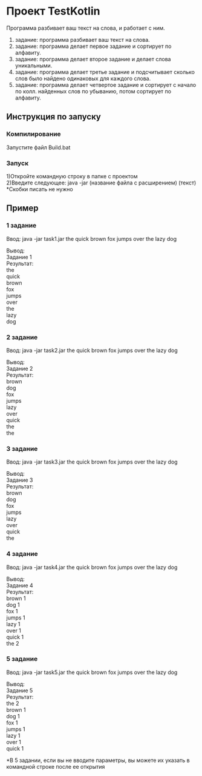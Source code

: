 # Проект TestKotlin<br>
Программа разбивает ваш текст на слова, и работает с ним.
1. задание: программа разбивает ваш текст на слова.
2. задание: программа делает первое задание и сортирует по алфавиту.
3. задание: программа делает второе задание и делает слова уникальными.
4. задание: программа делает третье задание и подсчитывает сколько слов было найдено одинаковых для каждого слова.
5. задание: программа делает четвертое задание и сортирует с начало по колл. найденных слов по убыванию, потом сортирует по алфавиту.

## Инструкция по запуску<br>
### Компилирование<br>
Запустите файл Build.bat

### Запуск<br>
1)Откройте командную строку в папке с проектом<br>
2)Введите следующее: java -jar (название файла c расширением) (текст)<br>
*Скобки писать не нужно

## Пример<br>
### 1 задание

Ввод:
java -jar task1.jar the quick brown fox jumps over the lazy dog

Вывод:<br>
Задание 1<br>
Результат:<br>
the<br>
quick<br>
brown<br>
fox<br>
jumps<br>
over<br>
the<br>
lazy<br>
dog<br>


### 2 задание

Ввод:
java -jar task2.jar the quick brown fox jumps over the lazy dog

Вывод:<br>
Задание 2<br>
Результат:<br>
brown<br>
dog<br>
fox<br>
jumps<br>
lazy<br>
over<br>
quick<br>
the<br>
the<br>


### 3 задание

Ввод:
java -jar task3.jar the quick brown fox jumps over the lazy dog

Вывод:<br>
Задание 3<br>
Результат:<br>
brown<br>
dog<br>
fox<br>
jumps<br>
lazy<br>
over<br>
quick<br>
the<br>


### 4 задание

Ввод:
java -jar task4.jar the quick brown fox jumps over the lazy dog

Вывод:<br>
Задание 4<br>
Результат:<br>
brown 1<br>
dog 1<br>
fox 1<br>
jumps 1<br>
lazy 1<br>
over 1<br>
quick 1<br>
the 2<br>


### 5 задание

Ввод:
java -jar task5.jar the quick brown fox jumps over the lazy dog

Вывод:<br>
Задание 5<br>
Результат:<br>
the 2<br>
brown 1<br>
dog 1<br>
fox 1<br>
jumps 1<br>
lazy 1<br>
over 1<br>
quick 1<br>


*В 5 задании, если вы не вводите параметры, вы можете их указать в командной строке после ее открытия

